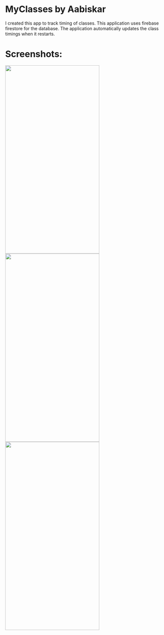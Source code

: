 # MyClasses by Aabiskar


I created this app to track timing of classes. This application uses firebase firestore for the database.
The application automatically updates the class timings when it restarts.

# Screenshots:
<img src = "https://i.imgur.com/y7rkjD0.png" width="300" height="600">
<img src = "https://i.imgur.com/MtdIxO6.png" width="300" height="600">
<img src = "https://i.imgur.com/ayQAnN0.png" width="300" height="600">




